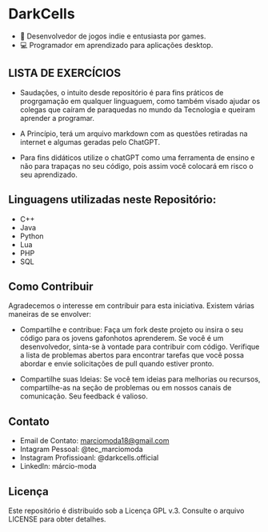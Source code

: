 # DarkCells
* 👾 Desenvolvedor de jogos indie e entusiasta por games.
* 💻 Programador em aprendizado para aplicações desktop.
## LISTA DE EXERCÍCIOS

- Saudações, o intuito desde repositório é para fins práticos de progrgamação em qualquer linguaguem, como também visado ajudar os colegas que caíram de paraquedas no mundo da Tecnologia e queiram aprender a programar.

- A Princípio, terá um arquivo markdown com as questões retiradas na internet e algumas geradas pelo ChatGPT.

- Para fins didáticos utilize o chatGPT como uma ferramenta de ensino e não para trapaças no seu código, pois assim você colocará em risco o seu aprendizado.

## Linguagens utilizadas neste  Repositório:
- C++
- Java
- Python
- Lua
- PHP
- SQL

## Como Contribuir
Agradecemos o interesse em contribuir para esta iniciativa. Existem várias maneiras de se envolver:

* Compartilhe e contribue: Faça um fork deste projeto ou insira o seu código para os jovens gafonhotos aprenderem. Se você é um desenvolvedor, sinta-se à vontade para contribuir com código. Verifique a lista de problemas abertos para encontrar tarefas que você possa abordar e envie solicitações de pull quando estiver pronto.

* Compartilhe suas Ideias: Se você tem ideias para melhorias ou recursos, compartilhe-as na seção de problemas ou em nossos canais de comunicação. Seu feedback é valioso.


## Contato
* Email de Contato: marciomoda18@gmail.com
* Intagram Pessoal: @tec_marciomoda
* Instagram Profissioanl: @darkcells.official
* LinkedIn: márcio-moda

## Licença
Este repositório é distribuído sob a  Licença GPL v.3. Consulte o arquivo LICENSE para obter detalhes.
